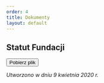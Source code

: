 ```yaml
---
order: 4
title: Dokumenty
layout: default
---
```


## Statut Fundacji

[<button type="button" class="btn bg-red rounded-0">Pobierz plik</button>](/files/statut.pdf)

*Utworzono w dniu 9 kwietnia 2020 r.*
